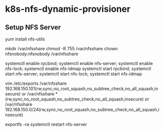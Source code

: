 # k8s-nfs-dynamic-provisioner
## Setup NFS Server

yum install nfs-utils

mkdir /var/nfsshare
chmod -R 755 /var/nfsshare
chown nfsnobody:nfsnobody /var/nfsshare

systemctl enable rpcbind; systemctl enable nfs-server; systemctl enable nfs-lock; systemctl enable nfs-idmap
systemctl start rpcbind; systemctl start nfs-server; systemctl start nfs-lock; systemctl start nfs-idmap

vim /etc/exports
/var/nfsshare    192.168.150.101(rw,sync,no_root_squash,no_subtree_check,no_all_squash,insecure)
or
/var/nfsshare *(rw,sync,no_root_squash,no_subtree_check,no_all_squash,insecure)
or
/var/nfsshare 192.168.150.0/24(rw,sync,no_root_squash,no_subtree_check,no_all_squash,insecure)

exportfs -ra
systemctl restart nfs-server
